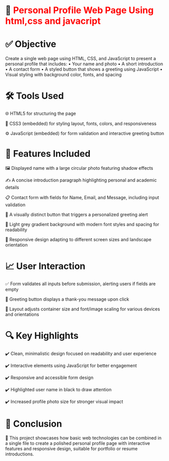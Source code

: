 # 💠  <span style="color:red;">Personal Profile Web Page Using html,css and javacript</span>

# ✅ Objective
Create a single web page using HTML, CSS, and JavaScript to present a personal profile that includes:
• Your name and photo
• A short introduction
• A contact form
• A styled button that shows a greeting using JavaScript
• Visual styling with background color, fonts, and spacing

# 🛠 Tools Used
🌐 HTML5 for structuring the page

🎨 CSS3 (embedded) for styling layout, fonts, colors, and responsiveness

⚙️ JavaScript (embedded) for form validation and interactive greeting button

# 🧩 Features Included
🖼️ Displayed name with a large circular photo featuring shadow effects

✍️ A concise introduction paragraph highlighting personal and academic details

📋 Contact form with fields for Name, Email, and Message, including input validation

🔘 A visually distinct button that triggers a personalized greeting alert

🎨 Light grey gradient background with modern font styles and spacing for readability

📱 Responsive design adapting to different screen sizes and landscape orientation

# 📈 User Interaction
✅ Form validates all inputs before submission, alerting users if fields are empty

🙏 Greeting button displays a thank-you message upon click

📐 Layout adjusts container size and font/image scaling for various devices and orientations

# 🔍 Key Highlights
✔️ Clean, minimalistic design focused on readability and user experience

✔️ Interactive elements using JavaScript for better engagement

✔️ Responsive and accessible form design

✔️ Highlighted user name in black to draw attention

✔️ Increased profile photo size for stronger visual impact

# 🏁 Conclusion
🧠 This project showcases how basic web technologies can be combined in a single file to create a polished personal profile page with interactive features and responsive design, suitable for portfolio or resume introductions.
